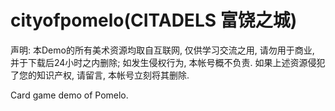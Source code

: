 cityofpomelo(CITADELS 富饶之城)
============

声明: 本Demo的所有美术资源均取自互联网, 仅供学习交流之用, 请勿用于商业, 并于下载后24小时之内删除; 如发生侵权行为, 本帐号概不负责.
      如果上述资源侵犯了您的知识产权, 请留言, 本帐号立刻将其删除.

Card game demo of Pomelo.

